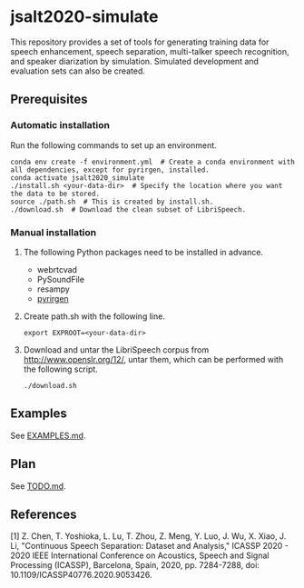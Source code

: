 # jsalt2020-simulate
This repository provides a set of tools for generating training data for speech enhancement, speech separation, multi-talker speech recognition, and speaker diarization by simulation. Simulated development and evaluation sets can also be created. 

## Prerequisites

### Automatic installation

Run the following commands to set up an environment. 
```
conda env create -f environment.yml  # Create a conda environment with all dependencies, except for pyrirgen, installed. 
conda activate jsalt2020_simulate
./install.sh <your-data-dir>  # Specify the location where you want the data to be stored.
source ./path.sh  # This is created by install.sh. 
./download.sh  # Download the clean subset of LibriSpeech. 
```


### Manual installation

1. The following Python packages need to be installed in advance. 
    - webrtcvad
    - PySoundFile
    - resampy
    - [pyrirgen](https://github.com/Marvin182/rir-generator)

2. Create path.sh with the following line. 
    ```
    export EXPROOT=<your-data-dir>
    ```

3. Download and untar the LibriSpeech corpus from http://www.openslr.org/12/, untar them, which can be performed with the following script. 
    ```
    ./download.sh
    ```


## Examples

See [EXAMPLES.md](EXAMPLES.md).

## Plan

See [TODO.md](TODO.md). 


## References

[1] Z. Chen, T. Yoshioka, L. Lu, T. Zhou, Z. Meng, Y. Luo, J. Wu, X. Xiao, J. Li, "Continuous Speech Separation: Dataset and Analysis," ICASSP 2020 - 2020 IEEE International Conference on Acoustics, Speech and Signal Processing (ICASSP), Barcelona, Spain, 2020, pp. 7284-7288, doi: 10.1109/ICASSP40776.2020.9053426.
